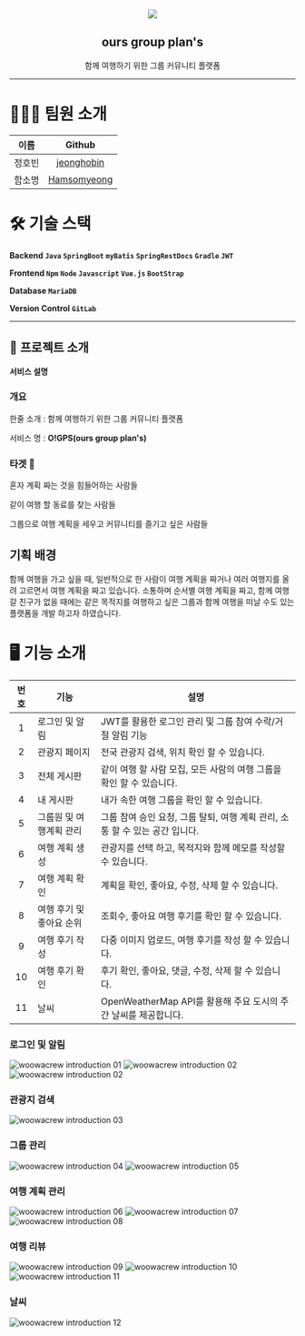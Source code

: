 <div align="center">
    <img src="img/OGPS.png">
    <h2>ours group plan's</h2>
    <p>함께 여행하기 위한 그룹 커뮤니티 플랫폼</p>
    <hr>
</div>

# 🙋🏻‍♂️ 팀원 소개

|  이름  |                    Github                     |
| :----: | :-------------------------------------------: |
| 정호빈 |  [jeonghobin](https://github.com/jeonghobin)  |
| 함소명 | [Hamsomyeong](https://github.com/Hamsomyeong) |

# 🛠 기술 스택

**Backend `Java` `SpringBoot` `myBatis` `SpringRestDocs` `Gradle` `JWT`**

**Frontend `Npm` `Node` `Javascript` `Vue.js` `BootStrap`**

**Database `MariaDB`**

**Version Control `GitLab`**

---

## :pushpin: 프로젝트 소개

**서비스 설명**

### **개요**

한줄 소개 : 함께 여행하기 위한 그룹 커뮤니티 플랫폼

서비스 명 : **O!GPS(ours group plan's)**

### **타겟 🎯**

혼자 계획 짜는 것을 힘들어하는 사람들

같이 여행 할 동료를 찾는 사람들

그룹으로 여행 계획을 세우고 커뮤니티를 즐기고 싶은 사람들

## **기획 배경**

함께 여행을 가고 싶을 때, 일반적으로 한 사람이 여행 계획을 짜거나 여러 여행지를 올려 고르면서 여행 계획을 짜고 있습니다. 소통하며 순서별 여행 계획을 짜고, 함께 여행 갈 친구가 없을 때에는 같은 목적지를 여행하고 싶은 그룹과 함께 여행을 떠날 수도 있는 플랫폼을 개발 하고자 하였습니다.

# 🖥 기능 소개

| 번호 | 기능                     | 설명                                                                         |
| :--: | ------------------------ | ---------------------------------------------------------------------------- |
|  1   | 로그인 및 알림           | JWT를 활용한 로그인 관리 및 그룹 참여 수락/거절 알림 기능                    |
|  2   | 관광지 페이지            | 전국 관광지 검색, 위치 확인 할 수 있습니다.                                  |
|  3   | 전체 게시판              | 같이 여행 할 사람 모집, 모든 사람의 여행 그룹을 확인 할 수 있습니다.         |
|  4   | 내 게시판                | 내가 속한 여행 그룹을 확인 할 수 있습니다.                                   |
|  5   | 그룹원 및 여행계획 관리  | 그룹 참여 승인 요청, 그룹 탈퇴, 여행 계획 관리, 소통 할 수 있는 공간 입니다. |
|  6   | 여행 계획 생성           | 관광지를 선택 하고, 목적지와 함께 메모를 작성할 수 있습니다.                 |
|  7   | 여행 계획 확인           | 계획을 확인, 좋아요, 수정, 삭제 할 수 있습니다.                              |
|  8   | 여행 후기 및 좋아요 순위 | 조회수, 좋아요 여행 후기를 확인 할 수 있습니다.                              |
|  9   | 여행 후기 작성           | 다중 이미지 업로드, 여행 후기를 작성 할 수 있습니다.                         |
|  10  | 여행 후기 확인           | 후기 확인, 좋아요, 댓글, 수정, 삭제 할 수 있습니다.                          |
|  11  | 날씨                     | OpenWeatherMap API를 활용해 주요 도시의 주간 날씨를 제공합니다.              |

### 로그인 및 알림

![woowacrew introduction 01](./img/login1.png)
![woowacrew introduction 02](./img/login2.png)
![woowacrew introduction 02](./img/alarm.png)

### 관광지 검색

![woowacrew introduction 03](./img/attraction.png)

### 그룹 관리

![woowacrew introduction 04](./img/group1.png)
![woowacrew introduction 05](./img/group2.png)

### 여행 계획 관리

![woowacrew introduction 06](./img/plan1.png)
![woowacrew introduction 07](./img/plan2.png)
![woowacrew introduction 08](./img/plan3.png)

### 여행 리뷰

![woowacrew introduction 09](./img/review1.png)
![woowacrew introduction 10](./img/review2.png)
![woowacrew introduction 11](./img/review3.png)

### 날씨

![woowacrew introduction 12](./img/weather.png)
